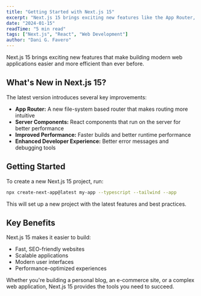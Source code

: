```yaml
---
title: "Getting Started with Next.js 15"
excerpt: "Next.js 15 brings exciting new features like the App Router, Server Components, and improved performance. Let's explore what's new and how to get started."
date: "2024-01-15"
readTime: "5 min read"
tags: ["Next.js", "React", "Web Development"]
author: "Dani G. Favero"
---
```


Next.js 15 brings exciting new features that make building modern web applications easier and more efficient than ever before.

## What's New in Next.js 15?

The latest version introduces several key improvements:

- **App Router:** A new file-system based router that makes routing more intuitive
- **Server Components:** React components that run on the server for better performance
- **Improved Performance:** Faster builds and better runtime performance
- **Enhanced Developer Experience:** Better error messages and debugging tools

## Getting Started

To create a new Next.js 15 project, run:

```bash
npx create-next-app@latest my-app --typescript --tailwind --app
```

This will set up a new project with the latest features and best practices.

## Key Benefits

Next.js 15 makes it easier to build:

- Fast, SEO-friendly websites
- Scalable applications
- Modern user interfaces
- Performance-optimized experiences

Whether you're building a personal blog, an e-commerce site, or a complex web application, Next.js 15 provides the tools you need to succeed. 